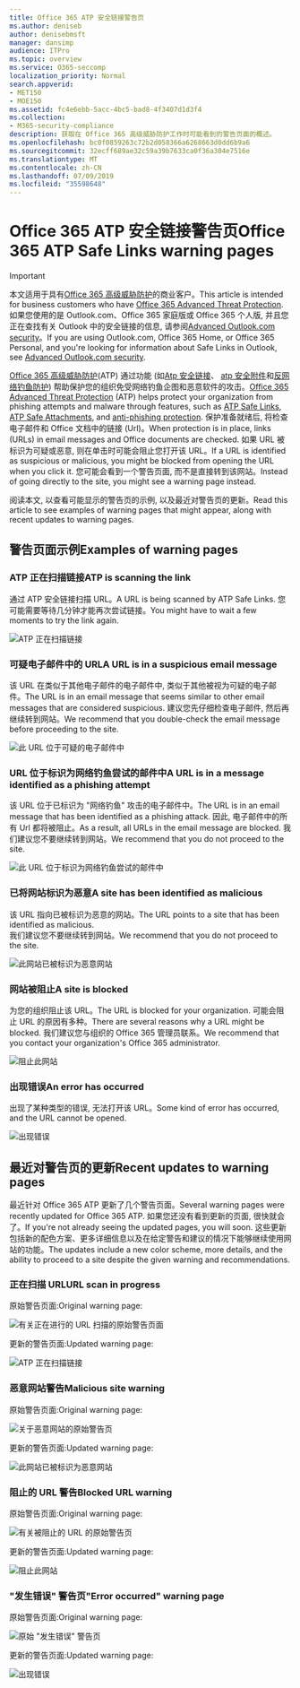 ```yaml
---
title: Office 365 ATP 安全链接警告页
ms.author: deniseb
author: denisebmsft
manager: dansimp
audience: ITPro
ms.topic: overview
ms.service: O365-seccomp
localization_priority: Normal
search.appverid:
- MET150
- MOE150
ms.assetid: fc4e6ebb-5acc-4bc5-bad8-4f3407d1d3f4
ms.collection:
- M365-security-compliance
description: 获取在 Office 365 高级威胁防护工作时可能看到的警告页面的概述。
ms.openlocfilehash: bc0f0859263c72b2d058366a6268663d0dd6b9a6
ms.sourcegitcommit: 32ecff689ae32c59a39b7633ca0f36a304e7516e
ms.translationtype: MT
ms.contentlocale: zh-CN
ms.lasthandoff: 07/09/2019
ms.locfileid: "35598648"
---
```

# <a name="office-365-atp-safe-links-warning-pages"></a><span data-ttu-id="3856b-103">Office 365 ATP 安全链接警告页</span><span class="sxs-lookup"><span data-stu-id="3856b-103">Office 365 ATP Safe Links warning pages</span></span>

> [!IMPORTANT]
> <span data-ttu-id="3856b-104">本文适用于具有[Office 365 高级威胁防护](office-365-atp.md)的商业客户。</span><span class="sxs-lookup"><span data-stu-id="3856b-104">This article is intended for business customers who have [Office 365 Advanced Threat Protection](office-365-atp.md).</span></span> <span data-ttu-id="3856b-105">如果您使用的是 Outlook.com、Office 365 家庭版或 Office 365 个人版, 并且您正在查找有关 Outlook 中的安全链接的信息, 请参阅[Advanced Outlook.com security](https://support.office.com/article/advanced-outlook-com-security-for-office-365-subscribers-882d2243-eab9-4545-a58a-b36fee4a46e2)。</span><span class="sxs-lookup"><span data-stu-id="3856b-105">If you are using Outlook.com, Office 365 Home, or Office 365 Personal, and you're looking for information about Safe Links in Outlook, see [Advanced Outlook.com security](https://support.office.com/article/advanced-outlook-com-security-for-office-365-subscribers-882d2243-eab9-4545-a58a-b36fee4a46e2).</span></span>

<span data-ttu-id="3856b-106">[Office 365 高级威胁防护](office-365-atp.md)(ATP) 通过功能 (如[Atp 安全链接](atp-safe-links.md)、 [atp 安全附件](atp-safe-attachments.md)和[反网络钓鱼防护](anti-phishing-protection.md)) 帮助保护您的组织免受网络钓鱼企图和恶意软件的攻击。</span><span class="sxs-lookup"><span data-stu-id="3856b-106">[Office 365 Advanced Threat Protection](office-365-atp.md) (ATP) helps protect your organization from phishing attempts and malware through features, such as [ATP Safe Links](atp-safe-links.md), [ATP Safe Attachments](atp-safe-attachments.md), and [anti-phishing protection](anti-phishing-protection.md).</span></span> <span data-ttu-id="3856b-107">保护准备就绪后, 将检查电子邮件和 Office 文档中的链接 (Url)。</span><span class="sxs-lookup"><span data-stu-id="3856b-107">When protection is in place, links (URLs) in email messages and Office documents are checked.</span></span> <span data-ttu-id="3856b-108">如果 URL 被标识为可疑或恶意, 则在单击时可能会阻止您打开该 URL。</span><span class="sxs-lookup"><span data-stu-id="3856b-108">If a URL is identified as suspicious or malicious, you might be blocked from opening the URL when you click it.</span></span> <span data-ttu-id="3856b-109">您可能会看到一个警告页面, 而不是直接转到该网站。</span><span class="sxs-lookup"><span data-stu-id="3856b-109">Instead of going directly to the site, you might see a warning page instead.</span></span> 
  
<span data-ttu-id="3856b-110">阅读本文, 以查看可能显示的警告页的示例, 以及最近对警告页的更新。</span><span class="sxs-lookup"><span data-stu-id="3856b-110">Read this article to see examples of warning pages that might appear, along with recent updates to warning pages.</span></span>
  
## <a name="examples-of-warning-pages"></a><span data-ttu-id="3856b-111">警告页面示例</span><span class="sxs-lookup"><span data-stu-id="3856b-111">Examples of warning pages</span></span>

### <a name="atp-is-scanning-the-link"></a><span data-ttu-id="3856b-112">ATP 正在扫描链接</span><span class="sxs-lookup"><span data-stu-id="3856b-112">ATP is scanning the link</span></span>

<span data-ttu-id="3856b-113">通过 ATP 安全链接扫描 URL。</span><span class="sxs-lookup"><span data-stu-id="3856b-113">A URL is being scanned by ATP Safe Links.</span></span> <span data-ttu-id="3856b-114">您可能需要等待几分钟才能再次尝试链接。</span><span class="sxs-lookup"><span data-stu-id="3856b-114">You might have to wait a few moments to try the link again.</span></span>

![ATP 正在扫描链接](media/ee8dd5ed-6b91-4248-b054-12b719e8d0ed.png)

### <a name="a-url-is-in-a-suspicious-email-message"></a><span data-ttu-id="3856b-116">可疑电子邮件中的 URL</span><span class="sxs-lookup"><span data-stu-id="3856b-116">A URL is in a suspicious email message</span></span>

<span data-ttu-id="3856b-117">该 URL 在类似于其他电子邮件的电子邮件中, 类似于其他被视为可疑的电子邮件。</span><span class="sxs-lookup"><span data-stu-id="3856b-117">The URL is in an email message that seems similar to other email messages that are considered suspicious.</span></span> <span data-ttu-id="3856b-118">建议您先仔细检查电子邮件, 然后再继续转到网站。</span><span class="sxs-lookup"><span data-stu-id="3856b-118">We recommend that you double-check the email message before proceeding to the site.</span></span>

![此 URL 位于可疑的电子邮件中](media/33f57923-23e3-4b0f-838b-6ad589ba897b.png)

### <a name="a-url-is-in-a-message-identified-as-a-phishing-attempt"></a><span data-ttu-id="3856b-120">URL 位于标识为网络钓鱼尝试的邮件中</span><span class="sxs-lookup"><span data-stu-id="3856b-120">A URL is in a message identified as a phishing attempt</span></span>

<span data-ttu-id="3856b-121">该 URL 位于已标识为 "网络钓鱼" 攻击的电子邮件中。</span><span class="sxs-lookup"><span data-stu-id="3856b-121">The URL is in an email message that has been identified as a phishing attack.</span></span> <span data-ttu-id="3856b-122">因此, 电子邮件中的所有 Url 都将被阻止。</span><span class="sxs-lookup"><span data-stu-id="3856b-122">As a result, all URLs in the email message are blocked.</span></span> <span data-ttu-id="3856b-123">我们建议您不要继续转到网站。</span><span class="sxs-lookup"><span data-stu-id="3856b-123">We recommend that you do not proceed to the site.</span></span>

![此 URL 位于标识为网络钓鱼尝试的邮件中](media/6e544a28-0604-4821-aba6-d5a57bb917e5.png)

### <a name="a-site-has-been-identified-as-malicious"></a><span data-ttu-id="3856b-125">已将网站标识为恶意</span><span class="sxs-lookup"><span data-stu-id="3856b-125">A site has been identified as malicious</span></span>

<span data-ttu-id="3856b-126">该 URL 指向已被标识为恶意的网站。</span><span class="sxs-lookup"><span data-stu-id="3856b-126">The URL points to a site that has been identified as malicious.</span></span>  <br/> <span data-ttu-id="3856b-127">我们建议您不要继续转到网站。</span><span class="sxs-lookup"><span data-stu-id="3856b-127">We recommend that you do not proceed to the site.</span></span>

![此网站已被标识为恶意网站](media/058883c8-23f0-4672-9c1c-66b084796177.png)

### <a name="a-site-is-blocked"></a><span data-ttu-id="3856b-129">网站被阻止</span><span class="sxs-lookup"><span data-stu-id="3856b-129">A site is blocked</span></span>

<span data-ttu-id="3856b-130">为您的组织阻止该 URL。</span><span class="sxs-lookup"><span data-stu-id="3856b-130">The URL is blocked for your organization.</span></span> <span data-ttu-id="3856b-131">可能会阻止 URL 的原因有多种。</span><span class="sxs-lookup"><span data-stu-id="3856b-131">There are several reasons why a URL might be blocked.</span></span> <span data-ttu-id="3856b-132">我们建议您与组织的 Office 365 管理员联系。</span><span class="sxs-lookup"><span data-stu-id="3856b-132">We recommend that you contact your organization's Office 365 administrator.</span></span>

![阻止此网站](media/6b4bda2d-a1e6-419e-8b10-588e83c3af3f.png)

### <a name="an-error-has-occurred"></a><span data-ttu-id="3856b-134">出现错误</span><span class="sxs-lookup"><span data-stu-id="3856b-134">An error has occurred</span></span>

<span data-ttu-id="3856b-135">出现了某种类型的错误, 无法打开该 URL。</span><span class="sxs-lookup"><span data-stu-id="3856b-135">Some kind of error has occurred, and the URL cannot be opened.</span></span>

![出现错误](media/2f7465a4-1cf4-4c1c-b7d4-3c07e4b795b4.png)

## <a name="recent-updates-to-warning-pages"></a><span data-ttu-id="3856b-137">最近对警告页的更新</span><span class="sxs-lookup"><span data-stu-id="3856b-137">Recent updates to warning pages</span></span>

<span data-ttu-id="3856b-138">最近针对 Office 365 ATP 更新了几个警告页面。</span><span class="sxs-lookup"><span data-stu-id="3856b-138">Several warning pages were recently updated for Office 365 ATP.</span></span> <span data-ttu-id="3856b-139">如果您还没有看到更新的页面, 很快就会了。</span><span class="sxs-lookup"><span data-stu-id="3856b-139">If you're not already seeing the updated pages, you will soon.</span></span> <span data-ttu-id="3856b-140">这些更新包括新的配色方案、更多详细信息以及在给定警告和建议的情况下能够继续使用网站的功能。</span><span class="sxs-lookup"><span data-stu-id="3856b-140">The updates include a new color scheme, more details, and the ability to proceed to a site despite the given warning and recommendations.</span></span>

### <a name="url-scan-in-progress"></a><span data-ttu-id="3856b-141">正在扫描 URL</span><span class="sxs-lookup"><span data-stu-id="3856b-141">URL scan in progress</span></span>

<span data-ttu-id="3856b-142">原始警告页面:</span><span class="sxs-lookup"><span data-stu-id="3856b-142">Original warning page:</span></span>

![有关正在进行的 URL 扫描的原始警告页面](media/04368763-763f-43d6-94a4-a48291d36893.png)

<span data-ttu-id="3856b-144">更新的警告页面:</span><span class="sxs-lookup"><span data-stu-id="3856b-144">Updated warning page:</span></span>

![ATP 正在扫描链接](media/ee8dd5ed-6b91-4248-b054-12b719e8d0ed.png)

### <a name="malicious-site-warning"></a><span data-ttu-id="3856b-146">恶意网站警告</span><span class="sxs-lookup"><span data-stu-id="3856b-146">Malicious site warning</span></span>

<span data-ttu-id="3856b-147">原始警告页面:</span><span class="sxs-lookup"><span data-stu-id="3856b-147">Original warning page:</span></span>

![关于恶意网站的原始警告页](media/b9efda09-6dd8-46ef-82cb-56e4d538b8f5.png)

<span data-ttu-id="3856b-149">更新的警告页面:</span><span class="sxs-lookup"><span data-stu-id="3856b-149">Updated warning page:</span></span>

![此网站已被标识为恶意网站](media/058883c8-23f0-4672-9c1c-66b084796177.png)

### <a name="blocked-url-warning"></a><span data-ttu-id="3856b-151">阻止的 URL 警告</span><span class="sxs-lookup"><span data-stu-id="3856b-151">Blocked URL warning</span></span>

<span data-ttu-id="3856b-152">原始警告页面:</span><span class="sxs-lookup"><span data-stu-id="3856b-152">Original warning page:</span></span>

![有关被阻止的 URL 的原始警告页](media/3d6ba028-30bf-45fc-958e-d3aad3defc83.png)

<span data-ttu-id="3856b-154">更新的警告页面:</span><span class="sxs-lookup"><span data-stu-id="3856b-154">Updated warning page:</span></span>

![阻止此网站](media/6b4bda2d-a1e6-419e-8b10-588e83c3af3f.png)

### <a name="error-occurred-warning-page"></a><span data-ttu-id="3856b-156">"发生错误" 警告页</span><span class="sxs-lookup"><span data-stu-id="3856b-156">"Error occurred" warning page</span></span>

<span data-ttu-id="3856b-157">原始警告页面:</span><span class="sxs-lookup"><span data-stu-id="3856b-157">Original warning page:</span></span>

![原始 "发生错误" 警告页](media/9aaa4383-2f23-48be-bdaa-8efbcb2acc70.png)

<span data-ttu-id="3856b-159">更新的警告页面:</span><span class="sxs-lookup"><span data-stu-id="3856b-159">Updated warning page:</span></span>

![出现错误](media/2f7465a4-1cf4-4c1c-b7d4-3c07e4b795b4.png)
   
